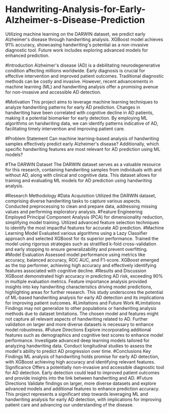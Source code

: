 # Handwriting-Analysis-for-Early-Alzheimer-s-Disease-Prediction
Utilizing machine learning on the DARWIN dataset, we predict early Alzheimer's disease through handwriting analysis. XGBoost model achieves 91% accuracy, showcasing handwriting's potential as a non-invasive diagnostic tool. Future work includes exploring advanced models for enhanced prediction.

#Introduction
Alzheimer's disease (AD) is a debilitating neurodegenerative condition affecting millions worldwide. Early diagnosis is crucial for effective intervention and improved patient outcomes. Traditional diagnostic methods can be costly and invasive. However, recent advancements in machine learning (ML) and handwriting analysis offer a promising avenue for non-invasive and accessible AD detection.

#Motivation
This project aims to leverage machine learning techniques to analyze handwriting patterns for early AD prediction. Changes in handwriting have been correlated with cognitive decline in AD patients, making it a potential biomarker for early detection. By employing ML algorithms on handwriting data, we can identify patterns indicative of AD, facilitating timely intervention and improving patient care.

#Problem Statement
Can machine learning-based analysis of handwriting samples effectively predict early Alzheimer's disease? Additionally, which specific handwriting features are most relevant for AD prediction using ML models?

#The DARWIN Dataset
The DARWIN dataset serves as a valuable resource for this research, containing handwriting samples from individuals with and without AD, along with clinical and cognitive data. This dataset allows for training and evaluating ML models for AD prediction using handwriting analysis.

#Research Methodology
#Data Acquisition
Utilized the DARWIN dataset, comprising diverse handwriting tasks to capture various aspects.
Conducted preprocessing to clean and prepare data, addressing missing values and performing exploratory analysis.
#Feature Engineering
Employed Principal Component Analysis (PCA) for dimensionality reduction, simplifying model training.
Utilized advanced feature selection techniques to identify the most impactful features for accurate AD prediction.
#Machine Learning Model
Evaluated various algorithms using a Lazy Classifier approach and selected XGBoost for its superior performance.
Trained the model using rigorous strategies such as stratified k-fold cross-validation and early stopping to ensure generalizability and prevent overfitting.
#Model Evaluation
Assessed model performance using metrics like accuracy, balanced accuracy, ROC AUC, and F1-score.
XGBoost emerged as the top performer, achieving high accuracy and effectively identifying features associated with cognitive decline.
#Results and Discussion
XGBoost demonstrated high accuracy in predicting AD risk, exceeding 90% in multiple evaluation metrics.
Feature importance analysis provided insights into key handwriting characteristics driving model predictions, highlighting areas for further research.
This study underscores the potential of ML-based handwriting analysis for early AD detection and its implications for improving patient outcomes.
#Limitations and Future Work
#Limitations
Findings may not generalize to other populations or handwriting analysis methods due to dataset limitations.
The chosen model and features might not capture all relevant aspects of handwriting related to AD.
Further validation on larger and more diverse datasets is necessary to enhance model robustness.
#Future Directions
Explore incorporating additional features such as demographics and cognitive test scores to enhance model performance.
Investigate advanced deep learning models tailored for analyzing handwriting data.
Conduct longitudinal studies to assess the model's ability to predict AD progression over time.
#Conclusions
Key Findings
ML analysis of handwriting holds promise for early AD detection, with XGBoost achieving high accuracy and identifying relevant features.
Significance
Offers a potentially non-invasive and accessible diagnostic tool for AD detection.
Early detection could lead to improved patient outcomes and provide insights into the link between handwriting and AD.
#Future Directions
Validate findings on larger, more diverse datasets and explore advanced models and additional features to enhance prediction accuracy.
This project represents a significant step towards leveraging ML and handwriting analysis for early AD detection, with implications for improving patient care and advancing our understanding of the disease.
